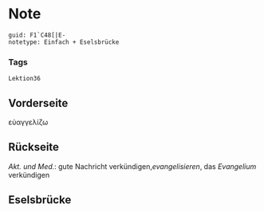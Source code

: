 # Note
```
guid: F1`C48[|E-
notetype: Einfach + Eselsbrücke
```

### Tags
```
Lektion36
```

## Vorderseite
εὐαγγελίζω

## Rückseite
<i>Akt. und Med.</i>: gute Nachricht verkündigen,<i>evangelisieren</i>, das <i>Evangelium</i> verkündigen

## Eselsbrücke

